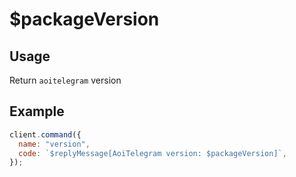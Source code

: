 # $packageVersion

## Usage

Return `aoitelegram` version

## Example

```javascript
client.command({
  name: "version",
  code: `$replyMessage[AoiTelegram version: $packageVersion]`,
});
```
